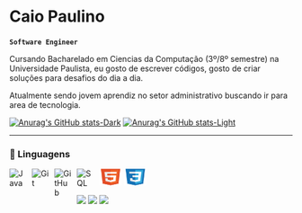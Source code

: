 # Caio Paulino 

**`Software Engineer `**

Cursando Bacharelado em Ciencias da Computação (3º/8º semestre) na Universidade Paulista, eu gosto de escrever códigos, gosto de criar soluções para desafios do dia a dia.

Atualmente sendo jovem aprendiz no setor administrativo buscando ir para area de tecnologia.


[![Anurag's GitHub stats-Dark](https://github-readme-stats.vercel.app/api?username=caiodiasz&show_icons=true&theme=dark#gh-dark-mode-only)](https://github.com/caiodiasz/github-readme-stats#gh-dark-mode-only)
[![Anurag's GitHub stats-Light](https://github-readme-stats.vercel.app/api?username=caiodiasz&show_icons=true&theme=default#gh-light-mode-only)](https://github.com/caiodiasz/github-readme-stats#gh-light-mode-only)


---

### 🧰 Linguagens
<div inline>
<img align="left" alt="Java" width="30px" style="padding-right:10px;" src="https://cdn.jsdelivr.net/gh/devicons/devicon/icons/java/java-original.svg"/>
<img align="left" alt="Git" width="30px" style="padding-right:10px;" src="https://cdn.jsdelivr.net/gh/devicons/devicon/icons/git/git-original.svg" />
<img align="left" alt="GitHub" width="30px" style="padding-right:10px;" src="https://cdn.jsdelivr.net/gh/devicons/devicon/icons/github/github-original.svg" />
<img align="left" alt="SQL" width="30px" style="padding-right:10px;" src="https://www.svgrepo.com/show/331760/sql-database-generic.svg"/>
<img align="center" alt="HTML" height="30" width="40" src="https://raw.githubusercontent.com/devicons/devicon/master/icons/html5/html5-original.svg">
<img align="center" alt="CSS" height="30" width="40" src="https://raw.githubusercontent.com/devicons/devicon/master/icons/css3/css3-original.svg">
</div>
<br>
<div>
  <a href="https://www.instagram.com/caiodias.dev/" target="_blank"><img src="https://img.shields.io/badge/-Instagram-%23E4405F?style=for-the-badge&logo=instagram&logoColor=white" target="_blank"></a>
   <a href="https://www.linkedin.com/in/caio-d-201880222/" target="_blank"><img src="https://img.shields.io/badge/-LinkedIn-%230077B5?style=for-the-badge&logo=linkedin&logoColor=white" target="_blank"></a>
   <a href = "caiopaulino76@gmail.com"><img src="https://img.shields.io/badge/-Gmail-%23333?style=for-the-badge&logo=gmail&logoColor=white" target="_blank"></a>
  
</div>




